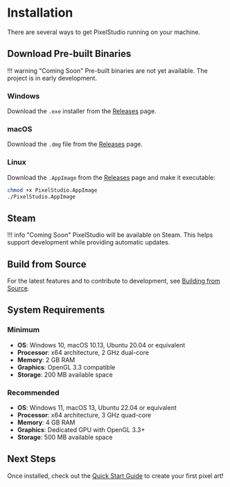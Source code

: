 # Installation

There are several ways to get PixelStudio running on your machine.

## Download Pre-built Binaries

!!! warning "Coming Soon"
    Pre-built binaries are not yet available. The project is in early development.

### Windows
Download the `.exe` installer from the [Releases](https://github.com/Mingli29M/PixelStudio/releases) page.

### macOS
Download the `.dmg` file from the [Releases](https://github.com/Mingli29M/PixelStudio/releases) page.

### Linux
Download the `.AppImage` from the [Releases](https://github.com/Mingli29M/PixelStudio/releases) page and make it executable:

```bash
chmod +x PixelStudio.AppImage
./PixelStudio.AppImage
```

## Steam

!!! info "Coming Soon"
    PixelStudio will be available on Steam. This helps support development while providing automatic updates.

## Build from Source

For the latest features and to contribute to development, see [Building from Source](building.md).

## System Requirements

### Minimum
- **OS**: Windows 10, macOS 10.13, Ubuntu 20.04 or equivalent
- **Processor**: x64 architecture, 2 GHz dual-core
- **Memory**: 2 GB RAM
- **Graphics**: OpenGL 3.3 compatible
- **Storage**: 200 MB available space

### Recommended
- **OS**: Windows 11, macOS 13, Ubuntu 22.04 or equivalent
- **Processor**: x64 architecture, 3 GHz quad-core
- **Memory**: 4 GB RAM
- **Graphics**: Dedicated GPU with OpenGL 3.3+
- **Storage**: 500 MB available space

## Next Steps

Once installed, check out the [Quick Start Guide](quick-start.md) to create your first pixel art!
